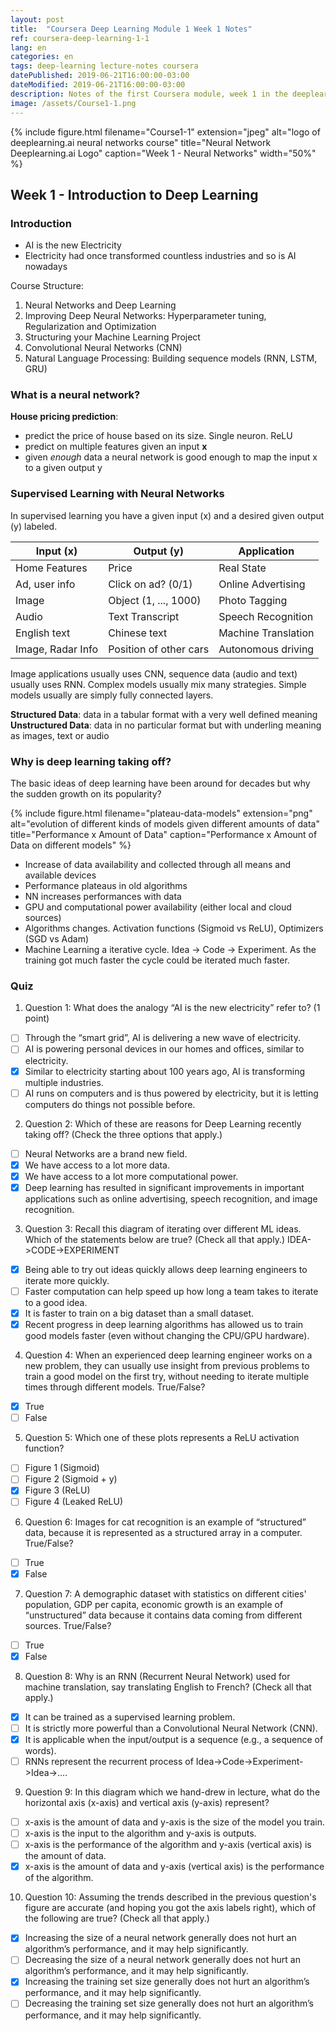 ```yaml
---
layout: post
title:  "Coursera Deep Learning Module 1 Week 1 Notes"
ref: coursera-deep-learning-1-1
lang: en
categories: en
tags: deep-learning lecture-notes coursera
datePublished: 2019-06-21T16:00:00-03:00
dateModified: 2019-06-21T16:00:00-03:00
description: Notes of the first Coursera module, week 1 in the deeplearning.ai specialization
image: /assets/Course1-1.png
---
```


{% include figure.html filename="Course1-1" extension="jpeg" alt="logo of deeplearning.ai neural networks course" title="Neural Network Deeplearning.ai Logo" caption="Week 1 - Neural Networks" width="50%" %}

## Week 1 - Introduction to Deep Learning

### Introduction

* AI is the new Electricity
* Electricity had once transformed countless industries and so is AI nowadays

Course Structure:
1. Neural Networks and Deep Learning
2. Improving Deep Neural Networks: Hyperparameter tuning, Regularization and Optimization
3. Structuring your Machine Learning Project
4. Convolutional Neural Networks (CNN)
5. Natural Language Processing: Building sequence models (RNN, LSTM, GRU)

### What is a neural network?

**House pricing prediction**: 
* predict the price of house based on its size. Single neuron. ReLU
* predict on multiple features given an input **x**
* given *enough* data a neural network is good enough to map the input x to a given output y

### Supervised Learning with Neural Networks

In supervised learning you have a given input (x) and a desired given output (y) labeled. 

| Input (x)         | Output (y)             | Application         |
|-------------------|------------------------|---------------------|
| Home Features     | Price                  | Real State          |
| Ad, user info     | Click on ad? (0/1)     | Online Advertising  |
| Image             | Object (1, ..., 1000)  | Photo Tagging       |
| Audio             | Text Transcript        | Speech Recognition  |
| English text      | Chinese text           | Machine Translation |
| Image, Radar Info | Position of other cars | Autonomous driving  |

Image applications usually uses CNN, sequence data (audio and text) usually uses RNN. Complex models usually mix many strategies. Simple models usually are simply fully connected layers.

**Structured Data**: data in a tabular format with a very well defined meaning
**Unstructured Data**: data in no particular format but with underling meaning as images, text or audio

### Why is deep learning taking off?

The basic ideas of deep learning have been around for decades but why the sudden growth on its popularity? 

{% include figure.html filename="plateau-data-models" extension="png" alt="evolution of different kinds of models given different amounts of data" title="Performance x Amount of Data" caption="Performance x Amount of Data on different models" %}

- Increase of data availability and collected through all means and available devices
- Performance plateaus in old algorithms
- NN increases performances with data
- GPU and computational power availability (either local and cloud sources)
- Algorithms changes. Activation functions (Sigmoid vs ReLU), Optimizers (SGD vs Adam)
- Machine Learning a iterative cycle. Idea -> Code -> Experiment. As the training got much faster the cycle could be iterated much faster.

### Quiz
1. Question 1: What does the analogy “AI is the new electricity” refer to? (1 point)
 - [ ] Through the “smart grid”, AI is delivering a new wave of electricity.
 - [ ] AI is powering personal devices in our homes and offices, similar to electricity.
 - [X] Similar to electricity starting about 100 years ago, AI is transforming multiple industries.
 - [ ] AI runs on computers and is thus powered by electricity, but it is letting computers do things not possible before.

2. Question 2: Which of these are reasons for Deep Learning recently taking off? (Check the three options that apply.)
 - [ ] Neural Networks are a brand new field.
 - [X] We have access to a lot more data.
 - [X] We have access to a lot more computational power.
 - [X] Deep learning has resulted in significant improvements in important applications such as online advertising, speech recognition, and image recognition.

3. Question 3: Recall this diagram of iterating over different ML ideas. Which of the statements below are true? (Check all that apply.) IDEA->CODE->EXPERIMENT
 - [X] Being able to try out ideas quickly allows deep learning engineers to iterate more quickly.
 - [ ] Faster computation can help speed up how long a team takes to iterate to a good idea.
 - [X] It is faster to train on a big dataset than a small dataset.
 - [X] Recent progress in deep learning algorithms has allowed us to train good models faster (even without changing the CPU/GPU hardware).

4. Question 4: When an experienced deep learning engineer works on a new problem, they can usually use insight from previous problems to train a good model on the first try, without needing to iterate multiple times through different models. True/False?
 - [X] True
 - [ ] False

5. Question 5: Which one of these plots represents a ReLU activation function?
 - [ ] Figure 1 (Sigmoid)
 - [ ] Figure 2 (Sigmoid + y)
 - [X] Figure 3 (ReLU)
 - [ ] Figure 4 (Leaked ReLU)

6. Question 6: Images for cat recognition is an example of “structured” data, because it is represented as a structured array in a computer. True/False?
 - [ ] True
 - [X] False

7. Question 7: A demographic dataset with statistics on different cities' population, GDP per capita, economic growth is an example of “unstructured” data because it contains data coming from different sources. True/False?
 - [ ] True
 - [X] False

8. Question 8: Why is an RNN (Recurrent Neural Network) used for machine translation, say translating English to French? (Check all that apply.)
 - [X] It can be trained as a supervised learning problem.
 - [ ] It is strictly more powerful than a Convolutional Neural Network (CNN).
 - [X] It is applicable when the input/output is a sequence (e.g., a sequence of words).
 - [ ] RNNs represent the recurrent process of Idea->Code->Experiment->Idea->....

9. Question 9: In this diagram which we hand-drew in lecture, what do the horizontal axis (x-axis) and vertical axis (y-axis) represent?
 - [ ] x-axis is the amount of data and y-axis is the size of the model you train.
 - [ ] x-axis is the input to the algorithm and y-axis is outputs.
 - [ ] x-axis is the performance of the algorithm and y-axis (vertical axis) is the amount of data.
 - [X] x-axis is the amount of data and y-axis (vertical axis) is the performance of the algorithm.

10. Question 10: Assuming the trends described in the previous question's figure are accurate (and hoping you got the axis labels right), which of the following are true? (Check all that apply.)
 - [X] Increasing the size of a neural network generally does not hurt an algorithm’s performance, and it may help significantly.
 - [ ] Decreasing the size of a neural network generally does not hurt an algorithm’s performance, and it may help significantly.
 - [X] Increasing the training set size generally does not hurt an algorithm’s performance, and it may help significantly.
 - [ ] Decreasing the training set size generally does not hurt an algorithm’s performance, and it may help significantly.